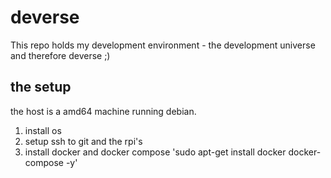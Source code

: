 # deverse
This repo holds my development environment - the development universe and therefore deverse ;)

## the setup
the host is a amd64 machine running debian.

1. install os
2. setup ssh to git and the rpi's
3. install docker and docker compose 'sudo apt-get install docker docker-compose -y'
